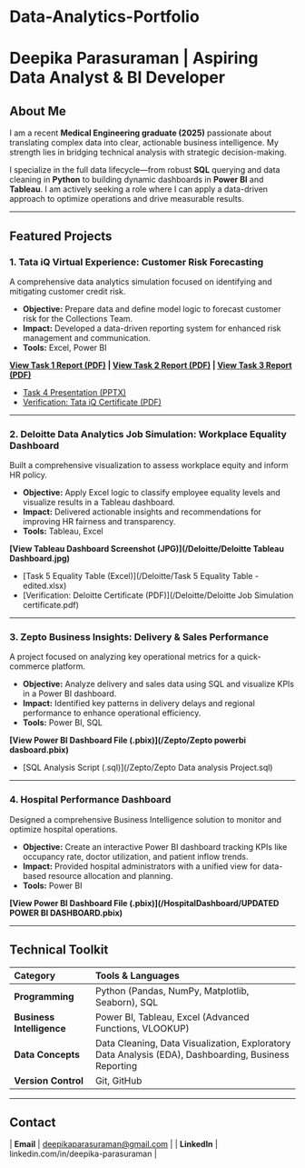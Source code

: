 # Data-Analytics-Portfolio
# Deepika Parasuraman | Aspiring Data Analyst & BI Developer

## About Me
I am a recent **Medical Engineering graduate (2025)** passionate about translating complex data into clear, actionable business intelligence. My strength lies in bridging technical analysis with strategic decision-making.

I specialize in the full data lifecycle—from robust **SQL** querying and data cleaning in **Python** to building dynamic dashboards in **Power BI** and **Tableau**. I am actively seeking a role where I can apply a data-driven approach to optimize operations and drive measurable results.

---

##  Featured Projects

### 1. Tata iQ Virtual Experience: Customer Risk Forecasting
A comprehensive data analytics simulation focused on identifying and mitigating customer credit risk.
* **Objective:** Prepare data and define model logic to forecast customer risk for the Collections Team.
* **Impact:** Developed a data-driven reporting system for enhanced risk management and communication.
* **Tools:** Excel, Power BI

**[View Task 1 Report (PDF)](https://github.com/deepikparasuramn/Data-Analytics-Portfolio/blob/main/Task%201%20TATA%20IQ.pdf) | [View Task 2 Report (PDF)](https://github.com/deepikparasuramn/Data-Analytics-Portfolio/blob/main/Task%202.pdf) | [View Task 3 Report (PDF)](https://github.com/deepikparasuramn/Data-Analytics-Portfolio/blob/main/Task%203.pdf)**
* [Task 4 Presentation (PPTX)](https://github.com/deepikparasuramn/Data-Analytics-Portfolio/blob/main/TASK%204.pptx)
* [Verification: Tata iQ Certificate (PDF)](https://github.com/deepikparasuramn/Data-Analytics-Portfolio/blob/main/DATA%20ANALYTICS%20TATA%20CERTFICATE.pdf)

---

### 2. Deloitte Data Analytics Job Simulation: Workplace Equality Dashboard
Built a comprehensive visualization to assess workplace equity and inform HR policy.
* **Objective:** Apply Excel logic to classify employee equality levels and visualize results in a Tableau dashboard.
* **Impact:** Delivered actionable insights and recommendations for improving HR fairness and transparency.
* **Tools:** Tableau, Excel

**[View Tableau Dashboard Screenshot (JPG)](/Deloitte/Deloitte Tableau Dashboard.jpg)**
* [Task 5 Equality Table (Excel)](/Deloitte/Task 5 Equality Table - edited.xlsx)
* [Verification: Deloitte Certificate (PDF)](/Deloitte/Deloitte Job Simulation certificate.pdf)

---

### 3. Zepto Business Insights: Delivery & Sales Performance
A project focused on analyzing key operational metrics for a quick-commerce platform.
* **Objective:** Analyze delivery and sales data using SQL and visualize KPIs in a Power BI dashboard.
* **Impact:** Identified key patterns in delivery delays and regional performance to enhance operational efficiency.
* **Tools:** Power BI, SQL

**[View Power BI Dashboard File (.pbix)](/Zepto/Zepto powerbi dasboard.pbix)**
* [SQL Analysis Script (.sql)](/Zepto/Zepto Data analysis Project.sql)

---

### 4. Hospital Performance Dashboard
Designed a comprehensive Business Intelligence solution to monitor and optimize hospital operations.
* **Objective:** Create an interactive Power BI dashboard tracking KPIs like occupancy rate, doctor utilization, and patient inflow trends.
* **Impact:** Provided hospital administrators with a unified view for data-based resource allocation and planning.
* **Tools:** Power BI

**[View Power BI Dashboard File (.pbix)](/HospitalDashboard/UPDATED POWER BI DASHBOARD.pbix)**

---

##  Technical Toolkit

| Category | Tools & Languages |
| :--- | :--- |
| **Programming** | Python (Pandas, NumPy, Matplotlib, Seaborn), SQL |
| **Business Intelligence** | Power BI, Tableau, Excel (Advanced Functions, VLOOKUP) |
| **Data Concepts** | Data Cleaning, Data Visualization, Exploratory Data Analysis (EDA), Dashboarding, Business Reporting |
| **Version Control** | Git, GitHub |

---

## Contact
| **Email** | deepikaparasuraman@gmail.com |
| **LinkedIn** | linkedin.com/in/deepika-parasuraman |
